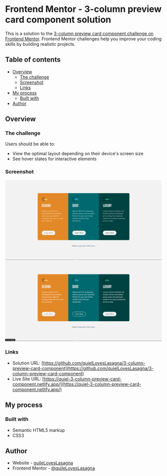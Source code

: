 # Frontend Mentor - 3-column preview card component solution

This is a solution to the [3-column preview card component challenge on Frontend Mentor](https://www.frontendmentor.io/challenges/3column-preview-card-component-pH92eAR2-). Frontend Mentor challenges help you improve your coding skills by building realistic projects.

## Table of contents

- [Overview](#overview)
  - [The challenge](#the-challenge)
  - [Screenshot](#screenshot)
  - [Links](#links)
- [My process](#my-process)
  - [Built with](#built-with)
- [Author](#author)

## Overview

### The challenge

Users should be able to:

- View the optimal layout depending on their device's screen size
- See hover states for interactive elements

### Screenshot

![screenshot 1](./assets/screenshot1.png)
![screenshot 2](./assets/screenshot2.png)

### Links

- Solution URL: [https://github.com/quielLovesLasagna/3-column-preview-card-component](https://github.com/quielLovesLasagna/3-column-preview-card-component)
- Live Site URL: [https://quiel-3-column-preview-card-component.netlify.app/](https://quiel-3-column-preview-card-component.netlify.app/)

## My process

### Built with

- Semantic HTML5 markup
- CSS3

## Author

- Website - [quileLovesLasagna]()
- Frontend Mentor - [@quileLovesLasagna](https://www.frontendmentor.io/profile/quielLovesLasagna)
